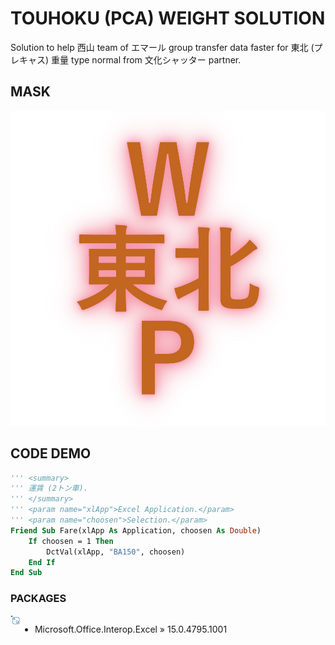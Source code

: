 # TOUHOKU (PCA) WEIGHT SOLUTION
Solution to help 西山 team of エマール group transfer data faster for 東北 (プレキャス) 重量 type normal from 文化シャッター partner.

## MASK
<p align='center'>
<img src='pic/0.png'></img>
</p>

## CODE DEMO
```vb
''' <summary>
''' 運賃 (2トン車).
''' </summary>
''' <param name="xlApp">Excel Application.</param>
''' <param name="choosen">Selection.</param>
Friend Sub Fare(xlApp As Application, choosen As Double)
    If choosen = 1 Then
        DctVal(xlApp, "BA150", choosen)
    End If
End Sub
```

### PACKAGES
<img src='pic/1.png' align='left' width='3%' height='3%'></img>
<div style='display:flex;'>

- Microsoft.Office.Interop.Excel » 15.0.4795.1001

</div>